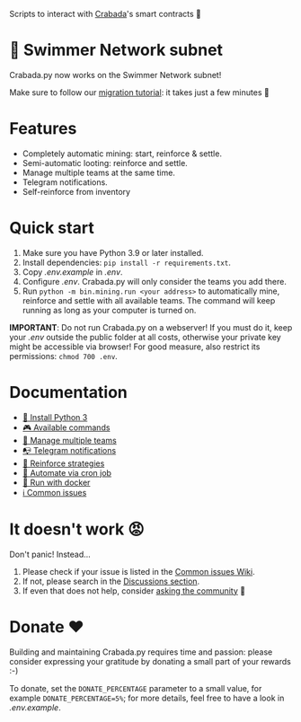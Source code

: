Scripts to interact with [Crabada](https://www.crabada.com)'s smart contracts 🦀

# 📣  Swimmer Network subnet

Crabada.py now works on the Swimmer Network subnet!

Make sure to follow our [migration tutorial](https://github.com/coccoinomane/crabada.py/discussions/104): it takes just a few minutes 🙂

# Features

- Completely automatic mining: start, reinforce & settle.
- Semi-automatic looting: reinforce and settle.
- Manage multiple teams at the same time.
- Telegram notifications.
- Self-reinforce from inventory

# Quick start

1. Make sure you have Python 3.9 or later installed.
2. Install dependencies: `pip install -r requirements.txt`.
3. Copy _.env.example_ in _.env_.
4. Configure _.env_. Crabada.py will only consider the teams you add there.
5. Run `python -m bin.mining.run <your address>` to automatically mine, reinforce and settle with all available teams. The command will keep running as long as your computer is turned on.

**IMPORTANT**: Do not run Crabada.py on a webserver! If you must do it, keep your _.env_ outside the public folder at all costs, otherwise your private key might be accessible via browser! For good measure, also restrict its permissions: `chmod 700 .env`.

# Documentation

- [💾 Install Python 3](https://github.com/coccoinomane/crabada.py/wiki/%F0%9F%92%BE--Install-Python-3)
- [🎮 Available commands](https://github.com/coccoinomane/crabada.py/wiki/%F0%9F%8E%AE-Available-commands)
- [🦀 Manage multiple teams](https://github.com/coccoinomane/crabada.py/wiki/%F0%9F%A6%80-Manage-multiple-teams)
- [📭 Telegram notifications](https://github.com/coccoinomane/crabada.py/wiki/%F0%9F%93%AD-Telegram-notifications)
- [💪 Reinforce strategies](https://github.com/coccoinomane/crabada.py/wiki/%F0%9F%92%AA-Reinforce-strategies)
- [🤖 Automate via cron job](https://github.com/coccoinomane/crabada.py/wiki/%F0%9F%A4%96-Automate-via-cron-job)
- [🐳 Run with docker](https://github.com/coccoinomane/crabada.py/wiki/%F0%9F%90%B3--Run-with-docker)
- [ℹ️ Common issues](https://github.com/coccoinomane/crabada.py/wiki/%E2%84%B9%EF%B8%8F-Common-issues)

# It doesn't work 😡

Don't panic! Instead...

1. Please check if your issue is listed in the [Common issues Wiki](https://github.com/coccoinomane/crabada.py/wiki/%E2%84%B9%EF%B8%8F-Common-issues).
2. If not, please search in the [Discussions section](https://github.com/coccoinomane/crabada.py/discussions/).
3. If even that does not help, consider [asking the community](https://github.com/coccoinomane/crabada.py/discussions/new) 🙂

# Donate ❤️

Building and maintaining Crabada.py requires time and passion: please consider expressing your gratitude by donating a small part of your rewards :-)

To donate, set the `DONATE_PERCENTAGE` parameter to a small value, for example `DONATE_PERCENTAGE=5%`; for more details, feel free to have a look in _.env.example_.